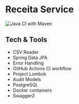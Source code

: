 # Receita Service
![Java CI with Maven](https://github.com/vitorgsevero/receita-service/workflows/Java%20CI%20with%20Maven/badge.svg?branch=master)


## Tech & Tools

- CSV Reader
- Spring Data JPA
- Error Handling
- GitHub Actions CI workflow 
- Project Lombok
- Audit  Models
- PostgreSQL
- Docker containers
- Swagger2

